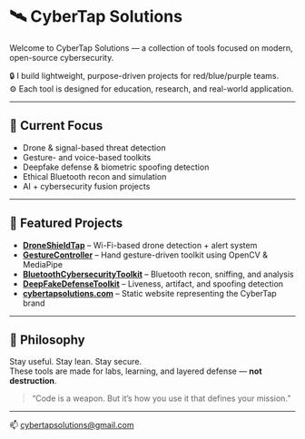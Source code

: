 # 🛰️ CyberTap Solutions

Welcome to CyberTap Solutions — a collection of tools focused on modern, open-source cybersecurity.

🔒 I build lightweight, purpose-driven projects for red/blue/purple teams.  
⚙️ Each tool is designed for education, research, and real-world application.

---

## 🚧 Current Focus  
- Drone & signal-based threat detection  
- Gesture- and voice-based toolkits  
- Deepfake defense & biometric spoofing detection  
- Ethical Bluetooth recon and simulation  
- AI + cybersecurity fusion projects

---

## 🔗 Featured Projects  
- **[DroneShieldTap](https://github.com/CyberTapSolutions/DroneShieldTap)** – Wi-Fi-based drone detection + alert system  
- **[GestureController](https://github.com/CyberTapSolutions/GestureController)** – Hand gesture-driven toolkit using OpenCV & MediaPipe  
- **[BluetoothCybersecurityToolkit](https://github.com/CyberTapSolutions/BluetoothCybersecurityToolkit)** – Bluetooth recon, sniffing, and analysis  
- **[DeepFakeDefenseToolkit](https://github.com/CyberTapSolutions/DeepFakeDefenseToolkit)** – Liveness, artifact, and spoofing detection  
- **[cybertapsolutions.com](https://github.com/CyberTapSolutions/cybertapsolutions.com)** – Static website representing the CyberTap brand

---

## 🧠 Philosophy  
Stay useful. Stay lean. Stay secure.  
These tools are made for labs, learning, and layered defense — **not destruction**.

> “Code is a weapon. But it’s how you use it that defines your mission.”

---

📫 [cybertapsolutions@gmail.com](mailto:cybertapsolutions@gmail.com)
